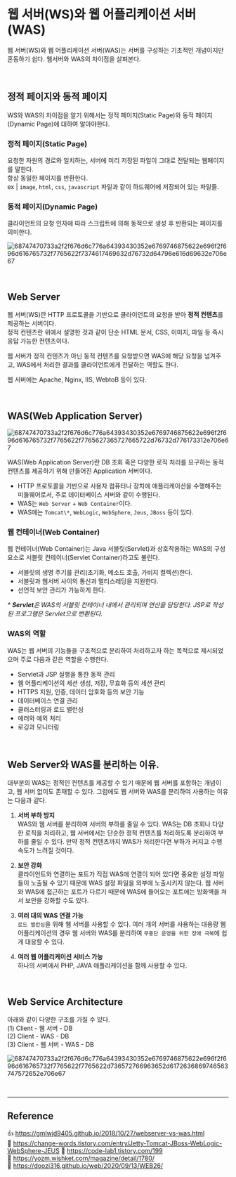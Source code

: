 # 웹 서버(WS)와 웹 어플리케이션 서버(WAS)

웹 서버(WS)와 웹 어플리케이션 서버(WAS)는 서버를 구성하는 기초적인 개념이지만 혼동하기 쉽다. 웹서버와 WAS의 차이점을 살펴본다.

<br/>

## 정적 페이지와 동적 페이지

WS와 WAS의 차이점을 알기 위해서는 정적 페이지(Static Page)와 동적 페이지(Dynamic Page)에 대하여 알아야한다.

### 정적 페이지(Static Page)

요청한 자원의 경로와 일치하는, 서버에 미리 저장된 파일이 그대로 전달되는 웹페이지를 말한다.  
항상 동일한 페이지를 반환한다.  
ex | `image`, `html`, `css`, `javascript` 파일과 같이 하드웨어에 저장되어 있는 파일들.

### 동적 페이지(Dynamic Page)

클라이언트의 요청 인자에 따라 스크립트에 의해 동적으로 생성 후 반환되는 페이지를 의미한다.

![68747470733a2f2f676d6c776a64393430352e6769746875622e696f2f696d616765732f7765622f7374617469632d76732d64796e616d69632e706e67](https://user-images.githubusercontent.com/66757141/207196961-3209cb84-7a12-455f-b496-3dae343526e6.png)

<br/>

## Web Server

웹 서버(WS)란 HTTP 프로토콜을 기반으로 클라이언트의 요청을 받아 **정적 컨텐츠**를 제공하는 서버이다.  
정적 컨텐츠란 위에서 설명한 것과 같이 단순 HTML 문서, CSS, 이미지, 파일 등 즉시 응답 가능한 컨텐츠이다.

웹 서버가 정적 컨텐츠가 아닌 동적 컨텐츠를 요청받으면 WAS에 해당 요청을 넘겨주고, WAS에서 처리한 결과를 클라이언트에게 전달하는 역할도 한다.

웹 서버에는 Apache, Nginx, IIS, WebtoB 등이 있다.

<br/>

## WAS(Web Application Server)

![68747470733a2f2f676d6c776a64393430352e6769746875622e696f2f696d616765732f7765622f7765627365727665722d76732d776173312e706e67](https://user-images.githubusercontent.com/66757141/207196948-32b1f31c-1ccc-4a54-a375-6690f49657a9.png)

WAS(Web Application Server)란 DB 조회 혹은 다양한 로직 처리를 요구하는 동적 컨텐츠를 제공하기 위해 만들어진 Application 서버이다.

- HTTP 프로토콜을 기반으로 사용자 컴퓨터나 장치에 애플리케이션을 수행해주는 미들웨어로서, 주로 데이터베이스 서버와 같이 수행된다.
- WAS는 `Web Server` + `Web Container`이다.
- WAS에는 `Tomcat\*`, `WebLogic`, `WebSphere`, `Jeus`, `JBoss` 등이 있다.

### 웹 컨테이너(Web Container)

웹 컨테이너(Web Container)는 Java 서블릿(Servlet)과 상호작용하는 WAS의 구성요소로 서블릿 컨테이너(Servlet Container)라고도 불린다.

- 서블릿의 생명 주기를 관리(초기화, 메소드 호출, 가비지 컬렉션)한다.
- 서블릿과 웹서버 사이의 통신과 멀티스레딩을 지원한다.
- 선언적 보안 관리가 가능하게 한다.

_\* **Servlet**은 WAS의 서블릿 컨테이너 내에서 관리되며 연산을 담당한다. JSP로 작성된 프로그램은 Servlet으로 변환된다._

### WAS의 역할

WAS는 웹 서버의 기능들을 구조적으로 분리하여 처리하고자 하는 목적으로 제시되었으며 주로 다음과 같은 역할을 수행한다.

- Servlet과 JSP 실행을 통한 동적 관리
- 웹 어플리케이션의 세션 생성, 저장, 무효화 등의 세션 관리
- HTTPS 지원, 인증, 데이터 암호화 등의 보안 기능
- 데이터베이스 연결 관리
- 클러스터링과 로드 밸런싱
- 에러와 예외 처리
- 로깅과 모니터링

<br/>

## Web Server와 WAS를 분리하는 이유.

대부분의 WAS는 정적인 컨텐츠를 제공할 수 있기 때문에 웹 서버를 포함하는 개념이고, 웹 서버 없이도 존재할 수 있다. 그럼에도 웹 서버와 WAS를 분리하여 사용하는 이유는 다음과 같다.

1. **서버 부하 방지**  
   WAS와 웹 서버를 분리하여 서버의 부하를 줄일 수 있다. WAS는 DB 조회나 다양한 로직을 처리하고, 웹 서버에서는 단순한 정적 컨텐츠를 처리하도록 분리하여 부하를 줄일 수 있다. 만약 정적 컨텐츠까지 WAS가 처리한다면 부하가 커지고 수행 속도가 느려질 것이다.

2. **보안 강화**  
   클라이언트와 연결하는 포트가 직접 WAS에 연결이 되어 있다면 중요한 설정 파일들이 노출될 수 있기 때문에 WAS 설정 파일을 외부에 노출시키지 않는다.
   웹 서버와 WAS에 접근하는 포트가 다르기 때문에 WAS에 들어오는 포트에는 방화벽을 쳐서 보안을 강화할 수도 있다.

3. **여러 대의 WAS 연결 가능**  
   `로드 밸런싱`을 위해 웹 서버를 사용할 수 있다. 여러 개의 서버를 사용하는 대용량 웹 어플리케이션의 경우 웹 서버와 WAS를 분리하여 `무중단 운영을 위한 장애 극복`에 쉽게 대응할 수 있다.

4. **여러 웹 어플리케이션 서비스 가능**  
   하나의 서버에서 PHP, JAVA 애플리케이션을 함께 사용할 수 있다.

<br/>

## Web Service Architecture

아래와 같이 다양한 구조를 가질 수 있다.  
(1) Client - 웹 서버 - DB  
(2) Client - WAS - DB  
(3) Client - 웹 서버 - WAS - DB

![68747470733a2f2f676d6c776a64393430352e6769746875622e696f2f696d616765732f7765622f7765622d736572766963652d6172636869746563747572652e706e67](https://user-images.githubusercontent.com/66757141/207196924-7ef2ded5-aa38-43a5-962a-fe0fbbdb288b.png)

<br/>

---

## Reference

👍 https://gmlwjd9405.github.io/2018/10/27/webserver-vs-was.html  
📄 https://change-words.tistory.com/entry/Jetty-Tomcat-JBoss-WebLogic-WebSphere-JEUS
📄 https://code-lab1.tistory.com/199  
📄 https://yozm.wishket.com/magazine/detail/1780/  
📄 https://doozi316.github.io/web/2020/09/13/WEB26/

